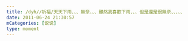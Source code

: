 ```yaml
---
title: /dyh//祈福/天天下雨、、、無奈、、、雖然我喜歡下雨、、、但是還是很無奈、、、、、
date: 2011-06-24 21:30:57
mCategories: [说说]
type: moment
---
```


